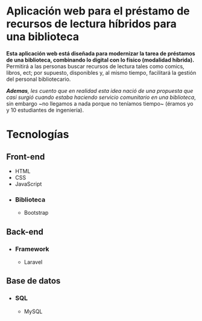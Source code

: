 # **Aplicación web para el préstamo de recursos de lectura híbridos para una biblioteca**

**Esta aplicación web está diseñada para modernizar la tarea de préstamos de una biblioteca, combinando lo 
digital con lo físico (modalidad híbrida).** Permitirá a las personas buscar recursos de lectura tales como comics, libros, ect; por supuesto,  disponibles y, al mismo tiempo, 
facilitará la gestión del personal bibliotecario.

_**Ademas**, les cuento que en realidad esta idea nació de una propuesta que casi surgió cuando estaba haciendo
servicio comunitario en una  biblioteca_, sin embargo ~no llegamos a nada porque no teníamos tiempo~ 
(éramos yo y 10 estudiantes de ingeniería).

# Tecnologías

## Front-end
* HTML
* CSS
* JavaScript
- ### Biblioteca
  - Bootstrap
## Back-end
- ### Framework
  - Laravel
## Base de datos
  - ### SQL
    - MySQL
